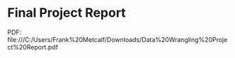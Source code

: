 # Final Project Report

PDF:
file:///C:/Users/Frank%20Metcalf/Downloads/Data%20Wrangling%20Project%20Report.pdf
